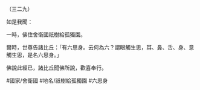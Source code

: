 （三二九）

如是我聞：

一時，佛住舍衛國祇樹給孤獨園。

爾時，世尊告諸比丘：「有六思身。云何為六？謂眼觸生思，耳、鼻、舌、身、意觸生思，是名六思身。」

佛說此經已，諸比丘聞佛所說，歡喜奉行。

#國家/舍衛國
#地名/祇樹給孤獨園
#六思身
